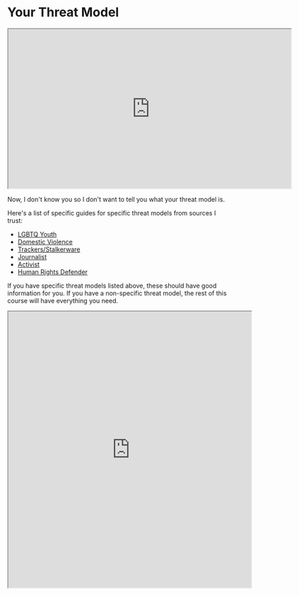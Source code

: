 # Your Threat Model

<iframe allowfullscreen height="360" src="https://www.youtube.com/embed/df63KBkEywk?wmode=opaque" width="640"></iframe>  

Now, I don't know you so I don't want to tell you what your threat model
is.

Here's a list of specific guides for specific threat models from sources
I trust:

-   <a href="https://ssd.eff.org/en/playlist/lgbtq-youth" rel="noopener"
    target="_blank">LGBTQ Youth</a>
-   <a href="https://hackblossom.org/domestic-violence/" rel="noopener"
    target="_blank">Domestic Violence</a>
-   <a
    href="https://blog.malwarebytes.com/stalkerware/2019/07/helping-survivors-of-domestic-abuse-what-to-do-when-you-find-stalkerware/"
    rel="noopener noreferrer" target="_blank">Trackers/Stalkerware</a>
-   <a href="https://ssd.eff.org/en/playlist/journalist-move" rel="noopener"
    target="_blank">Journalist</a>
-   <a href="https://ssd.eff.org/en/playlist/activist-or-protester"
    rel="noopener" target="_blank">Activist</a>
-   <a href="https://ssd.eff.org/en/playlist/human-rights-defender"
    rel="noopener" target="_blank">Human Rights Defender</a>

If you have specific threat models listed above, these should have good
information for you. If you have a non-specific threat model, the rest
of this course will have everything you need.

  

<iframe allowfullscreen="true" data-tweet-id="864023197145944064" id="twitter-widget-0" scrolling="no" src="https://platform.twitter.com/embed/Tweet.html?dnt=false&amp;embedId=twitter-widget-0&amp;features=eyJ0ZndfZXhwZXJpbWVudHNfY29va2llX2V4cGlyYXRpb24iOnsiYnVja2V0IjoxMjA5NjAwLCJ2ZXJzaW9uIjpudWxsfSwidGZ3X2hvcml6b25fdHdlZXRfZW1iZWRfOTU1NSI6eyJidWNrZXQiOiJodGUiLCJ2ZXJzaW9uIjpudWxsfSwidGZ3X3NwYWNlX2NhcmQiOnsiYnVja2V0Ijoib2ZmIiwidmVyc2lvbiI6bnVsbH19&amp;frame=false&amp;hideCard=false&amp;hideThread=false&amp;id=864023197145944064&amp;lang=en&amp;origin=https%3A%2F%2Fwww.roppers.org%2Fmanage%2Fcourses%2F1565984%2Fchapters%2F7612479%2Fcontents%2Fnew_html&amp;sessionId=04b40050b17fa4fca57483d50bf31eb7bf43fb8b&amp;theme=light&amp;widgetsVersion=86e9194f%3A1641882287124&amp;width=550px" style="position: static; visibility: visible; width: 550px; height: 624px; display: block; flex-grow: 1;" title="Twitter Tweet">
</iframe>

  

<script async charset="utf-8" src="https://platform.twitter.com/widgets.js"></script>

  
